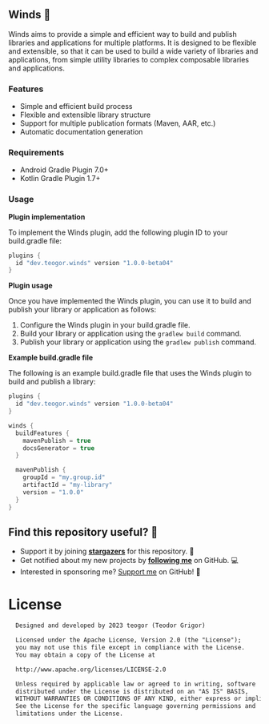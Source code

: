 ## Winds 🍃

Winds aims to provide a simple and efficient way to build and publish libraries and applications for
multiple platforms. It is designed to be flexible and extensible, so that it can be used to build a
wide variety of libraries and applications, from simple utility libraries to complex composable
libraries and applications.

### Features

* Simple and efficient build process
* Flexible and extensible library structure
* Support for multiple publication formats (Maven, AAR, etc.)
* Automatic documentation generation

### Requirements

* Android Gradle Plugin 7.0+
* Kotlin Gradle Plugin 1.7+

### Usage

**Plugin implementation**

To implement the Winds plugin, add the following plugin ID to your build.gradle file:

```kotlin
plugins {
  id "dev.teogor.winds" version "1.0.0-beta04"
}
```

**Plugin usage**

Once you have implemented the Winds plugin, you can use it to build and publish your library or
application as follows:

1. Configure the Winds plugin in your build.gradle file.
2. Build your library or application using the `gradlew build` command.
3. Publish your library or application using the `gradlew publish` command.

**Example build.gradle file**

The following is an example build.gradle file that uses the Winds plugin to build and publish a
library:

```kotlin
plugins {
  id "dev.teogor.winds" version "1.0.0-beta04"
}

winds {
  buildFeatures {
    mavenPublish = true
    docsGenerator = true
  }

  mavenPublish {
    groupId = "my.group.id"
    artifactId = "my-library"
    version = "1.0.0"
  }
}
```

## Find this repository useful? 🩷

* Support it by joining __[stargazers](https://github.com/teogor/winds/stargazers)__ for this
  repository. 📁
* Get notified about my new projects by __[following me](https://github.com/teogor)__ on GitHub. 💻
* Interested in sponsoring me? [Support me](sponsor.md) on GitHub! 🤝

# License

```xml
  Designed and developed by 2023 teogor (Teodor Grigor)

  Licensed under the Apache License, Version 2.0 (the "License");
  you may not use this file except in compliance with the License.
  You may obtain a copy of the License at

  http://www.apache.org/licenses/LICENSE-2.0

  Unless required by applicable law or agreed to in writing, software
  distributed under the License is distributed on an "AS IS" BASIS,
  WITHOUT WARRANTIES OR CONDITIONS OF ANY KIND, either express or implied.
  See the License for the specific language governing permissions and
  limitations under the License.
```
